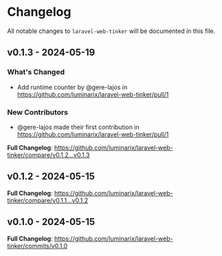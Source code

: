 # Changelog

All notable changes to `laravel-web-tinker` will be documented in this file.

## v0.1.3 - 2024-05-19

### What's Changed

* Add runtime counter by @gere-lajos in https://github.com/luminarix/laravel-web-tinker/pull/1

### New Contributors

* @gere-lajos made their first contribution in https://github.com/luminarix/laravel-web-tinker/pull/1

**Full Changelog**: https://github.com/luminarix/laravel-web-tinker/compare/v0.1.2...v0.1.3

## v0.1.2 - 2024-05-15

**Full Changelog**: https://github.com/luminarix/laravel-web-tinker/compare/v0.1.1...v0.1.2

## v0.1.0 - 2024-05-15

**Full Changelog**: https://github.com/luminarix/laravel-web-tinker/commits/v0.1.0
